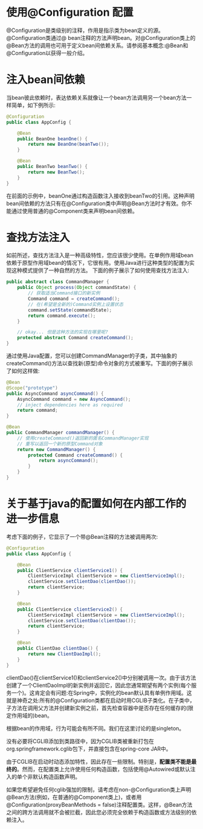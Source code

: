 # 使用@Configuration 配置
@Configuration是类级别的注释，作用是指示类为bean定义的源。@Configuration类通过@ bean注释的方法声明bean。对@Configuration类上的@Bean方法的调用也可用于定义bean间依赖关系。请参阅基本概念:@Bean和@Configuration以获得一般介绍。



# 注入bean间依赖

当bean彼此依赖时，表达依赖关系就像让一个bean方法调用另一个bean方法一样简单，如下例所示:
```java
@Configuration
public class AppConfig {

	@Bean
	public BeanOne beanOne() {
		return new BeanOne(beanTwo());
	}

	@Bean
	public BeanTwo beanTwo() {
		return new BeanTwo();
	}
}
```
在前面的示例中，beanOne通过构造函数注入接收到beanTwo的引用。这种声明bean间依赖的方法只有在@Configuration类中声明@Bean方法时才有效。你不能通过使用普通的@Component类来声明bean间依赖。



# 查找方法注入

如前所述，查找方法注入是一种高级特性，您应该很少使用。在单例作用域bean依赖于原型作用域bean的情况下，它很有用。使用Java进行这种类型的配置为实现这种模式提供了一种自然的方法。
下面的例子展示了如何使用查找方法注入:

```java
public abstract class CommandManager {
	public Object process(Object commandState) {
		// 获取适当Command接口的新实例
		Command command = createCommand();
		// 在(希望是全新的)Command实例上设置状态
		command.setState(commandState);
		return command.execute();
	}

	// okay... 但是这种方法的实现在哪里呢?
	protected abstract Command createCommand();
}
```
通过使用Java配置，您可以创建CommandManager的子类，其中抽象的createCommand()方法以查找新(原型)命令对象的方式被重写。下面的例子展示了如何这样做:
```java
@Bean
@Scope("prototype")
public AsyncCommand asyncCommand() {
	AsyncCommand command = new AsyncCommand();
	// inject dependencies here as required
	return command;
}

@Bean
public CommandManager commandManager() {
	// 使用createCommand()返回新的匿名CommandManager实现
	// 重写以返回一个新的原型Command对象
	return new CommandManager() {
		protected Command createCommand() {
			return asyncCommand();
		}
	}
}
```



# 关于基于java的配置如何在内部工作的进一步信息

考虑下面的例子，它显示了一个带@Bean注释的方法被调用两次:
```java
@Configuration
public class AppConfig {

	@Bean
	public ClientService clientService1() {
		ClientServiceImpl clientService = new ClientServiceImpl();
		clientService.setClientDao(clientDao());
		return clientService;
	}

	@Bean
	public ClientService clientService2() {
		ClientServiceImpl clientService = new ClientServiceImpl();
		clientService.setClientDao(clientDao());
		return clientService;
	}

	@Bean
	public ClientDao clientDao() {
		return new ClientDaoImpl();
	}
}
```
clientDao()在clientService1()和clientService2()中分别被调用一次。由于该方法创建了一个ClientDaoImpl的新实例并返回它，因此您通常期望有两个实例(每个服务一个)。这肯定会有问题:在Spring中，实例化的bean默认具有单例作用域。这就是神奇之处:所有的@Configuration类都在启动时用CGLIB子类化。在子类中，子方法在调用父方法并创建新实例之前，首先检查容器中是否存在任何缓存的(限定作用域的)bean。

根据bean的作用域，行为可能会有所不同。我们在这里讨论的是singleton。

没有必要将CGLIB添加到类路径中，因为CGLIB类被重新打包在org.springframework.cglib包下，并直接包含在spring-core JAR中。

由于CGLIB在启动时动态添加特性，因此存在一些限制。特别是，__配置类不能是最终的__。然而，在配置类上允许使用任何构造函数，包括使用@Autowired或默认注入的单个非默认构造函数声明。

如果您希望避免任何cglib强加的限制，请考虑在non-@Configuration类上声明@Bean方法(例如，在普通的@Component类上)，或者用@Configuration(proxyBeanMethods = false)注释配置类。这样，@Bean方法之间的跨方法调用就不会被拦截，因此您必须完全依赖于构造函数或方法级别的依赖注入。